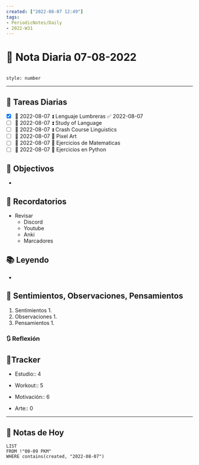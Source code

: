 ```yaml
---
created: ["2022-08-07 12:49"]
tags:
- PeriodicNotes/Daily
- 2022-W31
---
```


# 📅 Nota Diaria  07-08-2022
```toc

style: number

```

---
## 🔷 Tareas Diarias
- [x] 📅 2022-08-07 ⏫ Lenguaje Lumbreras ✅ 2022-08-07
- [ ] 📅 2022-08-07 ⏫ Study of Language
- [ ] 📅 2022-08-07 ⏫ Crash Course Linguistics
- [ ] 📅 2022-08-07 🔼 Pixel Art
- [ ] 📅 2022-08-07 🔽 Ejercicios de Matematicas
- [ ] 📅 2022-08-07 🔽 Ejercicios en Python

## 🎯 Objectivos
- 
## 📕 Recordatorios
- Revisar
	- Discord
	- Youtube
	- Anki
	- Marcadores
## 📚 Leyendo
- 
## 💬 Sentimientos, Observaciones, Pensamientos 
1. Sentimientos
	1. 
2. Observaciones
	1. 
3. Pensamientos
	1. 
### 🔃 Reflexión

## 🔷Tracker

- Estudio:: 4

- Workout:: 5

- Motivación:: 6

- Arte:: 0
---

## 📅 Notas de Hoy
```dataview
LIST 
FROM !"00-09 PKM" 
WHERE contains(created, "2022-08-07")
```